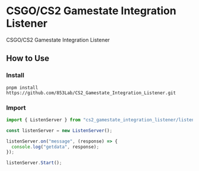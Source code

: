# CSGO/CS2 Gamestate Integration Listener

CSGO/CS2 Gamestate Integration Listener

## How to Use

### Install

```Batchfile
pnpm install https://github.com/853Lab/CS2_Gamestate_Integration_Listener.git
```

### Import

```TypeScript
import { ListenServer } from "cs2_gamestate_integration_listener/listenserver";

const listenServer = new ListenServer();

listenServer.on("message", (response) => {
  console.log("getdata", response);
});

listenServer.Start();
```
